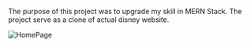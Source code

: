 The purpose of this project was to upgrade my skill in MERN Stack.
The project serve as a clone of actual disney website.


![HomePage](https://user-images.githubusercontent.com/79660698/138155894-6451016f-f6eb-4e16-810c-4a0937b211d2.png)
